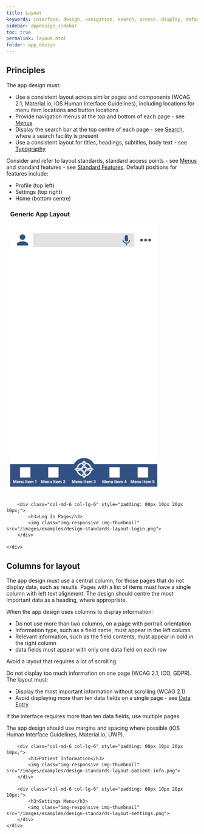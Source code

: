 ```yaml
---
title: Layout
keywords: interface, design, navigation, search, access, display, default,
sidebar: appdesign_sidebar
toc: true
permalink: layout.html
folder: app_design 
---
```


## Principles

The app design must:

* Use a consistent layout across similar pages and components (WCAG 2.1, Material.io, iOS Human Interface Guidelines), including locations for menu item locations and button locations
* Provide navigation menus at the top and bottom of each page - see [Menus](/menus.html)
* Display the search bar at the top centre of each page - see [Search](/search.html), where a search facility is present
* Use a consistent layout for titles, headings, subtitles, body text - see [Typography](/typography.html)  

Consider and refer to layout standards, standard access points - see [Menus](/menus.html) and standard features - see [Standard Features](/standard-features.html). Default positions for features include:  
* Profile (top left)
* Settings (top right) 
* Home (bottom centre)

<div class="col-sm-12">
	<div class="row">
		<div class="col-md-6 col-lg-6" style="padding: 00px 10px 20px 10px;">
			<h3>Generic App Layout</h3>
			<img class="img-responsive img-thumbnail" src="/images/examples/design-standards-generic-layout.png">
		</div>
				
		<div class="col-md-6 col-lg-6" style="padding: 00px 10px 20px 10px;">
			<h3>Log In Page</h3>
			<img class="img-responsive img-thumbnail" src="/images/examples/design-standards-layout-login.png">
		</div>
	
	</div>
</div>			

 
## Columns for layout

The app design must use a central column, for those pages that do not display data, such as results. Pages with a list of items must have a single column with left text alignment.  The design should centre the most important data as a heading, where appropriate. 

When the app design uses columns to display information:
* Do not use more than two columns, on a page with portrait orientation  
* Information type, such as a field name, must appear in the left column  
* Relevant information, such as the field contents, must appear in bold in the right column  
* data fields must appear with only one data field on each row

Avoid a layout that requires a lot of scrolling. 

Do not display too much information on one page (WCAG 2.1, ICO, GDPR). The layout must:
* Display the most important information without scrolling (WCAG 2.1)  
* Avoid displaying more than ten data fields on a single page - see [Data Entry](/data-entry.html) 

If the interface requires more than ten data fields, use multiple pages.

The app design should use margins and spacing where possible (iOS Human Interface Guidelines, Material.io, UWP).

<div class="col-sm-12">
		<div class="row">

		<div class="col-md-6 col-lg-6" style="padding: 00px 10px 20px 10px;">
			<h3>Patient Information</h3>
			<img class="img-responsive img-thumbnail" src="/images/examples/design-standards-layout-patient-info.png">
		</div>
				
		<div class="col-md-6 col-lg-6" style="padding: 00px 10px 20px 10px;">
			<h3>Settings Menu</h3>
			<img class="img-responsive img-thumbnail" src="/images/examples/design-standards-layout-settings.png">
		</div>
	</div>	
